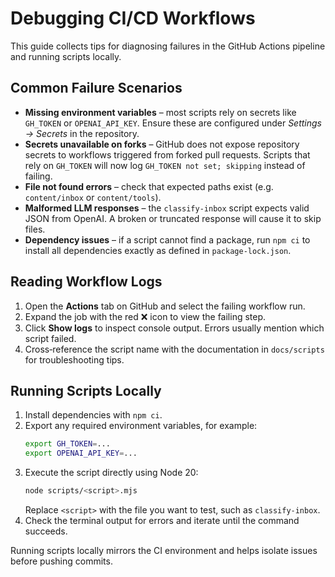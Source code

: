 # Debugging CI/CD Workflows

This guide collects tips for diagnosing failures in the GitHub Actions pipeline and running scripts locally.

## Common Failure Scenarios

- **Missing environment variables** – most scripts rely on secrets like `GH_TOKEN` or `OPENAI_API_KEY`. Ensure these are configured under *Settings → Secrets* in the repository.
- **Secrets unavailable on forks** – GitHub does not expose repository secrets to workflows triggered from forked pull requests. Scripts that rely on `GH_TOKEN` will now log `GH_TOKEN not set; skipping` instead of failing.
- **File not found errors** – check that expected paths exist (e.g. `content/inbox` or `content/tools`).
- **Malformed LLM responses** – the `classify-inbox` script expects valid JSON from OpenAI. A broken or truncated response will cause it to skip files.
- **Dependency issues** – if a script cannot find a package, run `npm ci` to install all dependencies exactly as defined in `package-lock.json`.

## Reading Workflow Logs

1. Open the **Actions** tab on GitHub and select the failing workflow run.
2. Expand the job with the red ❌ icon to view the failing step.
3. Click **Show logs** to inspect console output. Errors usually mention which script failed.
4. Cross‑reference the script name with the documentation in `docs/scripts` for troubleshooting tips.

## Running Scripts Locally

1. Install dependencies with `npm ci`.
2. Export any required environment variables, for example:
   ```bash
   export GH_TOKEN=...
   export OPENAI_API_KEY=...
   ```
3. Execute the script directly using Node 20:
   ```bash
   node scripts/<script>.mjs
   ```
   Replace `<script>` with the file you want to test, such as `classify-inbox`.
4. Check the terminal output for errors and iterate until the command succeeds.

Running scripts locally mirrors the CI environment and helps isolate issues before pushing commits.
